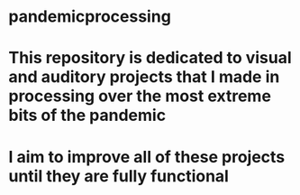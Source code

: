# pandemicprocessing
# This repository is dedicated to visual and auditory projects that I made in processing over the most extreme bits of the pandemic
# I aim to improve all of these projects until they are fully functional
